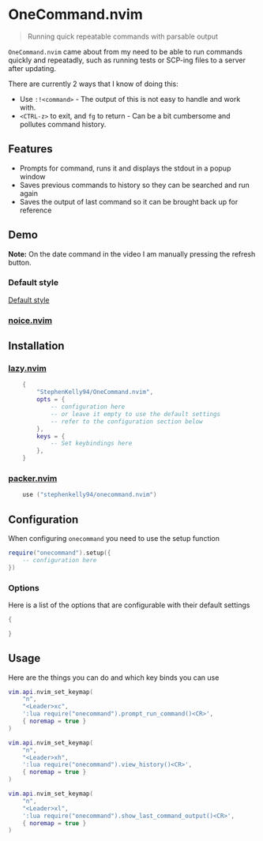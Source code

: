 # OneCommand.nvim
> Running quick repeatable commands with parsable output

`OneCommand.nvim` came about from my need to be able to run commands quickly
and repeatadly, such as running tests or SCP-ing files to a server after updating.

There are currently 2 ways that I know of doing this:
* Use `:!<command>` - The output of this is not easy to handle and work with.
* `<CTRL-z>` to exit, and `fg` to return - Can be a bit cumbersome and pollutes
command history.

## Features
* Prompts for command, runs it and displays the stdout in a popup window
* Saves previous commands to history so they can be searched and run again
* Saves the output of last command so it can be brought back up for reference

## Demo
**Note:** On the date command in the video I am manually pressing the refresh button.

### Default style
[Default style](https://github.com/StephenKelly94/OneCommand.nvim/assets/6800258/6681310c-fad5-48f4-a01d-3ee12954ba8a)

### [noice.nvim](https://github.com/folke/noice.nvim)


## Installation

### [lazy.nvim](https://github.com/folke/lazy.nvim)
```lua
    {
        "StephenKelly94/OneCommand.nvim",
        opts = {
            -- configuration here
            -- or leave it empty to use the default settings
            -- refer to the configuration section below
        },
        keys = {
            -- Set keybindings here
        },
    }
```

### [packer.nvim](https://github.com/wbthomason/packer.nvim)
```lua
	use ("stephenkelly94/onecommand.nvim")
```

## Configuration
When configuring `onecommand` you need to use the setup function
```lua
require("onecommand").setup({
    -- configuration here
})
```

### Options
Here is a list of the options that are configurable with their default settings
```lua
{

}
```

## Usage
Here are the things you can do and which key binds you can use
```lua
vim.api.nvim_set_keymap(
    "n",
    "<Leader>xc",
    ':lua require("onecommand").prompt_run_command()<CR>',
    { noremap = true }
)

vim.api.nvim_set_keymap(
    "n",
    "<Leader>xh",
    ':lua require("onecommand").view_history()<CR>',
    { noremap = true }
)

vim.api.nvim_set_keymap(
    "n",
    "<Leader>xl",
    ':lua require("onecommand").show_last_command_output()<CR>',
    { noremap = true }
)
```
